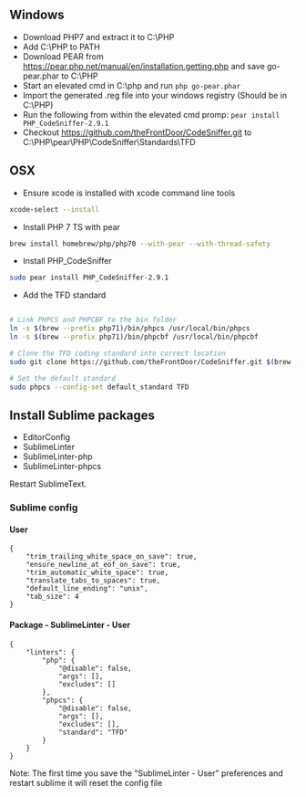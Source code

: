 ## Windows
- Download PHP7 and extract it to C:\PHP
- Add C:\PHP to PATH
- Download PEAR from https://pear.php.net/manual/en/installation.getting.php and save go-pear.phar to C:\PHP
- Start an elevated cmd in C:\php and run `php go-pear.phar`
- Import the generated .reg file into your windows registry (Should be in  C:\PHP)
- Run the following from within the elevated cmd promp: ```pear install PHP_CodeSniffer-2.9.1```
- Checkout https://github.com/theFrontDoor/CodeSniffer.git to C:\PHP\pear\PHP\CodeSniffer\Standards\TFD

## OSX
- Ensure xcode is installed with xcode command line tools
```bash
xcode-select --install
```

- Install PHP 7 TS with pear
```bash
brew install homebrew/php/php70 --with-pear --with-thread-safety
```
- Install PHP_CodeSniffer
```bash
sudo pear install PHP_CodeSniffer-2.9.1
```

- Add the TFD standard
```bash

# Link PHPCS and PHPCBF to the bin folder
ln -s $(brew --prefix php71)/bin/phpcs /usr/local/bin/phpcs
ln -s $(brew --prefix php71)/bin/phpcbf /usr/local/bin/phpcbf

# Clone the TFD coding standard into correct location
sudo git clone https://github.com/theFrontDoor/CodeSniffer.git $(brew --prefix php71)/lib/php/PHP/CodeSniffer/Standards/TFD

# Set the default standard
sudo phpcs --config-set default_standard TFD
```

## Install Sublime packages

- EditorConfig
- SublimeLinter
- SublimeLinter-php
- SublimeLinter-phpcs

Restart SublimeText.

### Sublime config

#### User
````
{
    "trim_trailing_white_space_on_save": true,
    "ensure_newline_at_eof_on_save": true,
    "trim_automatic_white_space": true,
    "translate_tabs_to_spaces": true,
    "default_line_ending": "unix",
    "tab_size": 4
}
````

#### Package - SublimeLinter - User
````
{
    "linters": {
        "php": {
            "@disable": false,
            "args": [],
            "excludes": []
        },
        "phpcs": {
            "@disable": false,
            "args": [],
            "excludes": [],
            "standard": "TFD"
        }
    }
}
````

Note: The first time you save the "SublimeLinter - User" preferences and restart sublime it will reset the config file
